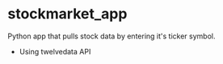 # stockmarket_app

Python app that pulls stock data by entering it's ticker symbol.
* Using twelvedata API
